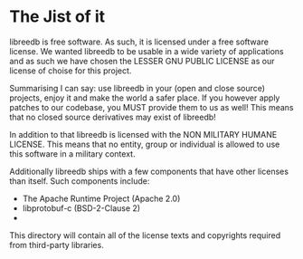 The Jist of it
==============

libreedb is free software. As such, it is licensed under a free software license. We wanted libreedb to be usable in a wide variety of applications and as such we have chosen the LESSER GNU PUBLIC LICENSE as our license of choise for this project.

Summarising I can say: use libreedb in your (open and close source) projects, enjoy it and make the world a safer place. If you however apply patches to our codebase, you MUST provide them to us as well! This means that no closed source derivatives may exist of libreedb!

In addition to that libreedb is licensed with the NON MILITARY HUMANE LICENSE. This means that no entity, group or individual is allowed to use this software in a military context.

Additionally libreedb ships with a few components that have other licenses than itself. Such components include:

 - The Apache Runtime Project (Apache 2.0)
 - libprotobuf-c (BSD-2-Clause 2)
 - 

This directory will contain all of the license texts and copyrights required from third-party libraries.